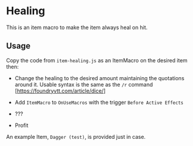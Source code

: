 # Healing

This is an item macro to make the item always heal on hit. 

## Usage

Copy the code from `item-healing.js` as an ItemMacro on the desired item then:

 - Change the healing to the desired amount maintaining the quotations around it. Usable syntax is the same as the `/r` command [https://foundryvtt.com/article/dice/] 

 - Add `ItemMacro` to `OnUseMacros` with the trigger `Before Active Effects`

 - ???

 - Profit


An example Item, `Dagger (test)`, is provided just in case.
